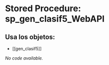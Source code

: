 # Stored Procedure: sp_gen_clasif5_WebAPI

## Usa los objetos:
- [[gen_clasif5]]

*No code available.*
